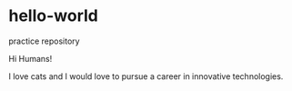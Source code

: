 # hello-world
practice repository 

Hi Humans! 

I love cats and I would love to pursue a career in innovative technologies. 
